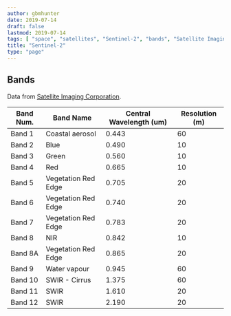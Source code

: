 ```yaml
---
author: gbmhunter
date: 2019-07-14
draft: false
lastmod: 2019-07-14
tags: [ "space", "satellites", "Sentinel-2", "bands", "Satellite Imaging Corporation" ]
title: "Sentinel-2"
type: "page"
---
```


## Bands

Data from [Satellite Imaging Corporation](https://www.satimagingcorp.com/satellite-sensors/other-satellite-sensors/sentinel-2a/).

<table>
  <thead>
    <tr>
      <th>Band Num.</th>
      <th>Band Name</th>
      <th>Central Wavelength (um)</th>
      <th>Resolution (m)</th>
  </thead>
  <tbody>
    <tr>
      <td>Band 1</td>
      <td>Coastal aerosol</td>
      <td>0.443</td>
      <td>60</td>
    </tr>
    <tr>
      <td>Band 2</td>
      <td>Blue</td>
      <td>0.490</td>
      <td>10</td>
    </tr>
    <tr>
      <td>Band 3</td>
      <td>Green</td>
      <td>0.560</td>
      <td>10</td>
    </tr>
    <tr>
      <td>Band 4</td>
      <td>Red</td>
      <td>0.665</td>
      <td>10</td>
    </tr>
    <tr>
      <td>Band 5</td>
      <td>Vegetation Red Edge</td>
      <td>0.705</td>
      <td>20</td>
    </tr>
    <tr>
      <td>Band 6</td>
      <td>Vegetation Red Edge</td>
      <td>0.740</td>
      <td>20</td>
    </tr>
    <tr>
      <td>Band 7</td>
      <td>Vegetation Red Edge</td>
      <td>0.783</td>
      <td>20</td>
    </tr>
    <tr>
      <td>Band 8</td>
      <td>NIR</td>
      <td>0.842</td>
      <td>10</td>
    </tr>
    <tr>
      <td>Band 8A</td>
      <td>Vegetation Red Edge</td>
      <td>0.865</td>
      <td>20</td>
    </tr>
    <tr>
      <td>Band 9</td>
      <td>Water vapour</td>
      <td>0.945</td>
      <td>60</td>
    </tr>
    <tr>
      <td>Band 10</td>
      <td>SWIR - Cirrus</td>
      <td>1.375</td>
      <td>60</td>
    </tr>
    <tr>
      <td>Band 11</td>
      <td>SWIR</td>
      <td>1.610</td>
      <td>20</td>
    </tr>
    <tr>
      <td>Band 12</td>
      <td>SWIR</td>
      <td>2.190</td>
      <td>20</td>
    </tr>
  </tbody>
</table>

